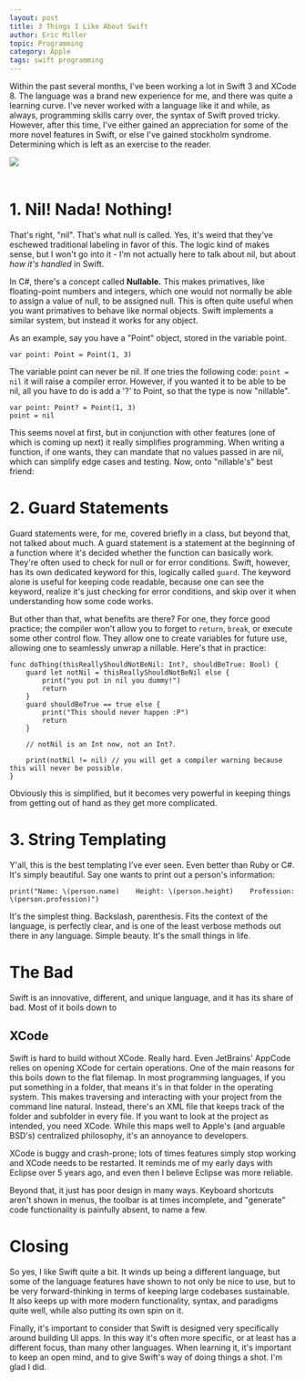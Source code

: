 ```yaml
---
layout: post
title: 3 Things I Like About Swift
author: Eric Miller
topic: Programming
category: Apple
tags: swift programming
---
```



<div class="col-md-9">

Within the past several months, I've been working a lot in Swift 3 and XCode 8. The language was a brand
new experience for me, and there was quite a learning curve. I've never worked with a language like it and
while, as always, programming skills carry over, the syntax of Swift proved tricky. However, after this time,
I've either gained an appreciation for some of the more novel features in Swift, or else I've gained
stockholm syndrome. Determining which is left as an exercise to the reader.

</div>
<img src="https://developer.apple.com/swift/images/swift-og.png" class="img-rounded col-md-3" 
style="padding-bottom: 20px;" />

# 1. Nil! Nada! Nothing!
That's right, "nil". That's what null is called. Yes, it's weird that they've eschewed traditional
labeling in favor of this. The logic kind of makes sense, but I won't go into it - I'm not actually here
to talk about nil, but about *how it's handled* in Swift.

In C#, there's a concept called **Nullable.** This makes primatives, like floating-point numbers and 
integers, which one would not normally be able to assign a value of null, to be assigned null. 
This is often quite useful when you want primatives to behave like normal objects. Swift implements a
similar system, but instead it works for any object.

As an example, say you have a "Point" object, stored in the variable point.

    var point: Point = Point(1, 3)
    
The variable point can never be nil. If one tries the following code: `point = nil` it will raise a compiler
error. However, if you wanted it to be able to be nil, all you have to do is add a '?' to Point, so that
the type is now "nillable".

    var point: Point? = Point(1, 3)
    point = nil

This seems novel at first, but in conjunction with other features (one of which is coming up next) it really
simplifies programming. When writing a function, if one wants, they can mandate that no values passed in are
nil, which can simplify edge cases and testing. Now, onto "nillable's" best friend:

# 2. Guard Statements
Guard statements were, for me, covered briefly in a class, but beyond that, not talked about much. A guard
statement is a statement at the beginning of a function where it's decided whether the function can basically
work. They're often used to check for null or for error conditions. Swift, however, has its own dedicated
keyword for this, logically called `guard`. The keyword alone is useful for keeping code readable, because
one can see the keyword, realize it's just checking for error conditions, and skip over it when understanding
how some code works.

But other than that, what benefits are there? For one, they force good practice; the compiler won't allow
you to forget to `return`, `break`, or execute some other control flow. They allow one to create variables
for future use, allowing one to seamlessly unwrap a nillable. Here's that in practice:

    func doThing(thisReallyShouldNotBeNil: Int?, shouldBeTrue: Bool) {
        guard let notNil = thisReallyShouldNotBeNil else {
            print("you put in nil you dummy!")
            return
        }
        guard shouldBeTrue == true else {
            print("This should never happen :P")
            return
        }
        
        // notNil is an Int now, not an Int?.
        
        print(notNil != nil) // you will get a compiler warning because this will never be possible. 
    }

Obviously this is simplified, but it becomes very powerful in keeping things from getting out of hand as 
they get more complicated.

# 3. String Templating
Y'all, this is the best templating I've ever seen. Even better than Ruby or C#. It's simply beautiful. Say
one wants to print out a person's information:

    print("Name: \(person.name)    Height: \(person.height)    Profession: \(person.profession)")
    
It's the simplest thing. Backslash, parenthesis. Fits the context of the language, is perfectly clear,
and is one of the least verbose methods out there in any language. Simple beauty. It's the small things in
life.

# The Bad
Swift is an innovative, different, and unique language, and it has its share of bad. Most of it boils down to

## XCode
Swift is hard to build without XCode. Really hard. Even JetBrains' AppCode relies on opening XCode for 
certain operations. One of the main reasons for this boils down to the flat filemap. In most programming
languages, if you put something in a folder, that means it's in that folder in the operating system.
This makes traversing and interacting with your project from the command line natural. Instead, there's an
XML file that keeps track of the folder and subfolder in every file. If you want to look at the project as
intended, you need XCode. While this maps well to Apple's (and arguable BSD's) centralized philosophy, it's
an annoyance to developers.

XCode is buggy and crash-prone; lots of times features simply stop working and XCode needs to be restarted.
It reminds me of my early days with Eclipse over 5 years ago, and even then I believe Eclipse was more 
reliable.

Beyond that, it just has poor design in many ways. Keyboard shortcuts aren't shown in menus, the toolbar is
at times incomplete, and "generate" code functionality is painfully absent, to name a few.

# Closing
So yes, I like Swift quite a bit. It winds up being a different language, but some of the language features
have shown to not only be nice to use, but to be very forward-thinking in terms of keeping large codebases 
sustainable. It also keeps up with more modern functionality, syntax, and paradigms quite well, while also
putting its own spin on it.

Finally, it's important to consider that Swift is designed very specifically around building UI apps. In
this way it's often more specific, or at least has a different focus, than many other languages. When 
learning it, it's important to keep an open mind, and to give Swift's way of doing things a shot. I'm glad
I did.
